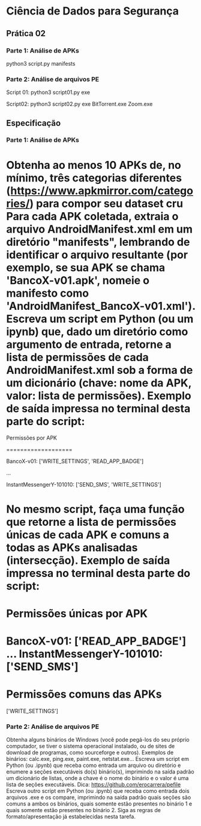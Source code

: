 # Ciência de Dados para Segurança 
## Prática 02
### Parte 1: Análise de APKs
python3 script.py manifests

### Parte 2: Análise de arquivos PE
Script 01:
python3 script01.py exe

Script02:
python3 script02.py exe BitTorrent.exe Zoom.exe

## Especificação
### Parte 1: Análise de APKs

Obtenha ao menos 10 APKs de, no mínimo, três categorias diferentes (https://www.apkmirror.com/categories/) para compor seu dataset cru
Para cada APK coletada, extraia o arquivo AndroidManifest.xml em um diretório "manifests", lembrando de identificar o arquivo resultante (por exemplo, se sua APK se chama 'BancoX-v01.apk', nomeie o manifesto como 'AndroidManifest_BancoX-v01.xml').
Escreva um script em Python (ou um ipynb) que, dado um diretório como argumento de entrada, retorne a lista de permissões de cada AndroidManifest.xml sob a forma de um dicionário (chave: nome da APK, valor: lista de permissões). Exemplo de saída impressa no terminal desta parte do script:
===================

Permissões por APK

===================

BancoX-v01: ['WRITE_SETTINGS', 'READ_APP_BADGE']

...

InstantMessengerY-101010: ['SEND_SMS', 'WRITE_SETTINGS']

No mesmo script, faça uma função que retorne a lista de permissões únicas de cada APK e comuns a todas as APKs analisadas (intersecção). Exemplo de saída impressa no terminal desta parte do script:
===================
Permissões únicas por APK
===================
BancoX-v01: ['READ_APP_BADGE']
...
InstantMessengerY-101010: ['SEND_SMS']
===================
Permissões comuns das APKs
===================
['WRITE_SETTINGS']

### Parte 2: Análise de arquivos PE

Obtenha alguns binários de Windows (você pode pegá-los do seu próprio computador, se tiver o sistema operacional instalado, ou de sites de download de programas, como sourceforge e outros). Exemplos de binários: calc.exe, ping.exe, paint.exe, netstat.exe...
Escreva um script em Python (ou .ipynb) que receba como entrada um arquivo ou diretório e enumere a seções executáveis do(s) binário(s), imprimindo na saída padrão um dicionário de listas, onde a chave é o nome do binário e o valor é uma lista de seções executáveis. Dica: https://github.com/erocarrera/pefile
Escreva outro script em Python (ou .ipynb) que receba como entrada dois arquivos .exe e os compare, imprimindo na saída padrão quais seções são comuns a ambos os binários, quais somente estão presentes no binário 1 e quais somente estão presentes no binário 2. Siga as regras de formato/apresentação já estabelecidas nesta tarefa.


